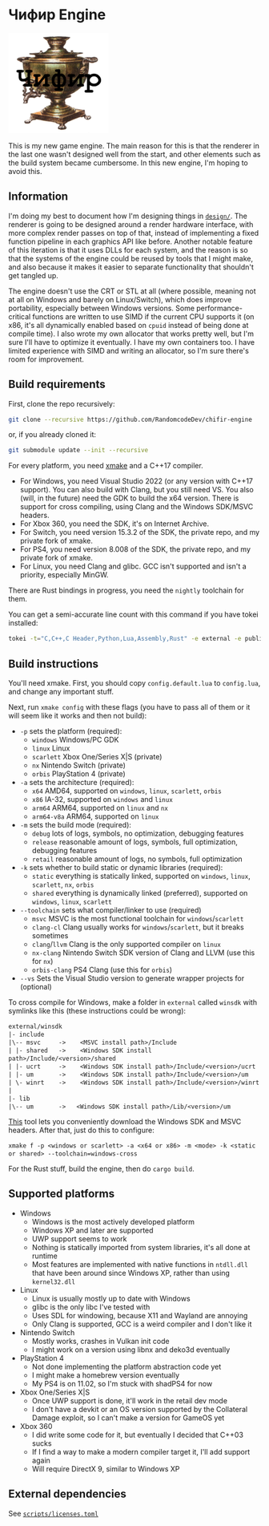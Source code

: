 # Чифир Engine

<img src="chifir.png" width="200" />

This is my new game engine. The main reason for this is that the renderer in the last one wasn't designed well from the
start, and other elements such as the build system became cumbersome. In this new engine, I'm hoping to avoid this.

## Information

I'm doing my best to document how I'm designing things in [`design/`](design/engine.typ). The renderer is going to be
designed around a render hardware interface, with more complex render passes on top of that, instead of implementing
a fixed function pipeline in each graphics API like before. Another notable feature of this iteration is that it uses
DLLs for each system, and the reason is so that the systems of the engine could be reused by tools that I might make,
and also because it makes it easier to separate functionality that shouldn't get tangled up.

The engine doesn't use the CRT or STL at all (where possible, meaning not at all on Windows and barely on Linux/Switch),
which does improve portability, especially between Windows versions. Some performance-critical functions are written to use
SIMD if the current CPU supports it (on x86, it's all dynamically enabled based on `cpuid` instead of being done at compile
time). I also wrote my own allocator that works pretty well, but I'm sure I'll have to optimize it eventually. I have my own
containers too. I have limited experience with SIMD and writing an allocator, so I'm sure there's room for improvement.

## Build requirements

First, clone the repo recursively:
```sh
git clone --recursive https://github.com/RandomcodeDev/chifir-engine
```
or, if you already cloned it:
```sh
git submodule update --init --recursive
```

For every platform, you need [xmake](https://xmake.io) and a C++17 compiler.

- For Windows, you need Visual Studio 2022 (or any version with C++17 support). You can also build with Clang, but you still
  need VS. You also (will, in the future) need the GDK to build the x64 version. There is support for cross compiling, using
  Clang and the Windows SDK/MSVC headers.
- For Xbox 360, you need the SDK, it's on Internet Archive.
- For Switch, you need version 15.3.2 of the SDK, the private repo, and my private fork of xmake.
- For PS4, you need version 8.008 of the SDK, the private repo, and my private fork of xmake.
- For Linux, you need Clang and glibc. GCC isn't supported and isn't a priority, especially MinGW.

There are Rust bindings in progress, you need the `nightly` toolchain for them.

You can get a semi-accurate line count with this command if you have tokei installed:
```sh
tokei -t="C,C++,C Header,Python,Lua,Assembly,Rust" -e external -e public/xbox
```

## Build instructions

You'll need xmake. First, you should copy `config.default.lua` to `config.lua`, and change any important stuff.

Next, run `xmake config` with these flags (you have to pass all of them or it will seem like it works and then not build):

- `-p` sets the platform (required):
  - `windows` Windows/PC GDK
  - `linux` Linux
  - `scarlett` Xbox One/Series X|S (private)
  - `nx` Nintendo Switch (private)
  - `orbis` PlayStation 4 (private)
- `-a` sets the architecture (required):
  - `x64` AMD64, supported on `windows`, `linux`, `scarlett`, `orbis`
  - `x86` IA-32, supported on `windows` and `linux`
  - `arm64` ARM64, supported on `linux` and `nx`
  - `arm64-v8a` ARM64, supported on `linux`
- `-m` sets the build mode (required):
  - `debug` lots of logs, symbols, no optimization, debugging features
  - `release` reasonable amount of logs, symbols, full optimization, debugging features
  - `retail` reasonable amount of logs, no symbols, full optimization
- `-k` sets whether to build static or dynamic libraries (required):
  - `static` everything is statically linked, supported on `windows`, `linux`, `scarlett`, `nx`, `orbis`
  - `shared` everything is dynamically linked (preferred), supported on `windows`, `linux`, `scarlett`
- `--toolchain` sets what compiler/linker to use (required)
  - `msvc` MSVC is the most functional toolchain for `windows`/`scarlett`
  - `clang-cl` Clang usually works for `windows`/`scarlett`, but it breaks sometimes
  - `clang`/`llvm` Clang is the only supported compiler on `linux`
  - `nx-clang` Nintendo Switch SDK version of Clang and LLVM (use this for `nx`)
  - `orbis-clang` PS4 Clang (use this for `orbis`)
- `--vs` Sets the Visual Studio version to generate wrapper projects for (optional)

To cross compile for Windows, make a folder in `external` called `winsdk` with symlinks like this (these instructions could be wrong):
```
external/winsdk
|- include
|\-- msvc     ->    <MSVC install path>/Include
| |- shared   ->    <Windows SDK install path>/Include/<version>/shared
| |- ucrt     ->    <Windows SDK install path>/Include/<version>/ucrt
| |- um       ->    <Windows SDK install path>/Include/<version>/um
| \- winrt    ->    <Windows SDK install path>/Include/<version>/winrt
|
|- lib
|\-- um       ->   <Windows SDK install path>/Lib/<version>/um
```

[This](https://github.com/Jake-Shadle/xwin) tool lets you conveniently download the Windows SDK and MSVC headers.
After that, just do this to configure:
```
xmake f -p <windows or scarlett> -a <x64 or x86> -m <mode> -k <static or shared> --toolchain=windows-cross
```

For the Rust stuff, build the engine, then do `cargo build`.

## Supported platforms

- Windows
  - Windows is the most actively developed platform
  - Windows XP and later are supported
  - UWP support seems to work
  - Nothing is statically imported from system libraries, it's all done at runtime
  - Most features are implemented with native functions in `ntdll.dll` that have been around since Windows XP, rather than using `kernel32.dll`
- Linux
  - Linux is usually mostly up to date with Windows
  - glibc is the only libc I've tested with
  - Uses SDL for windowing, because X11 and Wayland are annoying
  - Only Clang is supported, GCC is a weird compiler and I don't like it
- Nintendo Switch
  - Mostly works, crashes in Vulkan init code
  - I might work on a version using libnx and deko3d eventually
- PlayStation 4
  - Not done implementing the platform abstraction code yet
  - I might make a homebrew version eventually
  - My PS4 is on 11.02, so I'm stuck with shadPS4 for now
- Xbox One/Series X|S
  - Once UWP support is done, it'll work in the retail dev mode
  - I don't have a devkit or an OS version supported by the Collateral Damage exploit, so I can't make a version for GameOS yet
- Xbox 360
  - I did write some code for it, but eventually I decided that C++03 sucks
  - If I find a way to make a modern compiler target it, I'll add support again
  - Will require DirectX 9, similar to Windows XP

## External dependencies
See [`scripts/licenses.toml`](scripts/licenses.toml)

